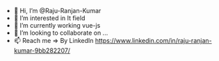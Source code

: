 - 👋 Hi, I’m @Raju-Ranjan-Kumar
- 👀 I’m interested in It field
- 🌱 I’m currently working vue-js
- 💞️ I’m looking to collaborate on ...
- 📫 Reach me => By LinkedIn https://www.linkedin.com/in/raju-ranjan-kumar-9bb282207/

<!---
Raju-Ranjan-Kumar/Raju-Ranjan-Kumar is a ✨ special ✨ repository because its `README.md` (this file) appears on your GitHub profile.
You can click the Preview link to take a look at your changes.
--->
